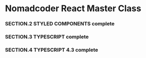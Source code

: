 # Nomadcoder React Master Class
### SECTION.2 STYLED COMPONENTS complete
### SECTION.3 TYPESCRIPT complete
### SECTION.4 TYPESCRIPT 4.3 complete